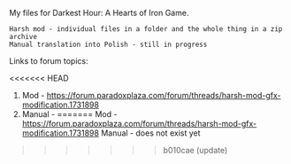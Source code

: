 My files for Darkest Hour: A Hearts of Iron Game.

    Harsh mod - individual files in a folder and the whole thing in a zip archive
    Manual translation into Polish - still in progress

Links to forum topics:

<<<<<<< HEAD
1. Mod - https://forum.paradoxplaza.com/forum/threads/harsh-mod-gfx-modification.1731898
2. Manual -
=======
    Mod - https://forum.paradoxplaza.com/forum/threads/harsh-mod-gfx-modification.1731898
    Manual - does not exist yet
>>>>>>> b010cae (update)
